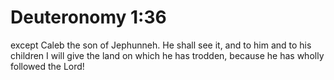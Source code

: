 # Deuteronomy 1:36

except Caleb the son of Jephunneh. He shall see it, and to him and to his children I will give the land on which he has trodden, because he has wholly followed the Lord!
